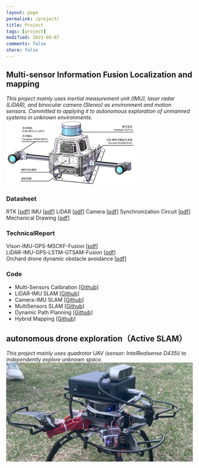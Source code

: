 ```yaml
---
layout: page
permalink: /project/
title: Project
tags: [project]
modified: 2023-09-07
comments: false
share: false
---
```


## <b> Multi-sensor Information Fusion Localization and mapping</b>
<i>This project mainly uses inertial measurement unit (IMU), laser radar (LiDAR), and binocular camera (Stereo) as environment and motion sensors. Committed to applying it to autonomous exploration of unmanned systems in unknown environments.</i><br>
<img src="../images/MultiSensorsCapture.png"> <br> 

### <b>Datasheet</b>
RTK <a href="../project/CHC® CGI-430厘米级组合导航系统用户手册-20230130.pdf" class="textlink" target="_blank">[pdf]</a>
IMU <a href="../project/CH10X_um_cn.pdf" class="textlink" target="_blank">[pdf]</a>
LiDAR <a href="../project/63-9243 REV D MANUAL,USERS,VLP-16.pdf" class="textlink" target="_blank">[pdf]</a>
Camera <a href="../project/FLIR-BFLY-U3-23H.pdf" class="textlink" target="_blank">[pdf]</a>
Synchronization Circuit <a href="../project/FLIR-BFLY-U3-23H.pdf" class="textlink" target="_blank">[pdf]</a>
Mechanical Drawing <a href="../project/FLIR-BFLY-U3-23H.pdf" class="textlink" target="_blank">[pdf]</a><br>

### <b>TechnicalReport</b>
Vison-IMU-GPS-MSCKF-Fusion <a href="../project/CHC® CGI-430厘米级组合导航系统用户手册-20230130.pdf" class="textlink" target="_blank">[pdf]</a><br>
LiDAR-IMU-GPS-LSTM-GTSAM-Fusion <a href="../project/CHC® CGI-430厘米级组合导航系统用户手册-20230130.pdf" class="textlink" target="_blank">[pdf]</a><br>
Orchard drone dynamic obstacle avoidance <a href="../project/CHC® CGI-430厘米级组合导航系统用户手册-20230130.pdf" class="textlink" target="_blank">[pdf]</a><br>

### <b>Code</b>
* Multi-Sensors Calibration <a href="https://github.com/canyilu/tproduct" class="textlink" target="_blank">[Github]</a><br>
* LiDAR-IMU SLAM <a href="https://github.com/canyilu/tproduct" class="textlink" target="_blank">[Github]</a> <br>
* Camera-IMU SLAM <a href="https://github.com/canyilu/tproduct" class="textlink" target="_blank">[Github]</a><br>
* MultiSensors SLAM <a href="https://github.com/canyilu/tproduct" class="textlink" target="_blank">[Github]</a><br>
* Dynamic Path Planning <a href="https://github.com/canyilu/tproduct" class="textlink" target="_blank">[Github]</a><br>
* Hybrid Mapping <a href="https://github.com/canyilu/tproduct" class="textlink" target="_blank">[Github]</a><br>
  
 ## <b> autonomous drone exploration（Active SLAM）</b>
<i>This project mainly uses quadrotor UAV (sensor: IntelRealsense D435i) to independently explore unknown space.</i><br>
<img src="../images/drones.jpg"> <br>  



